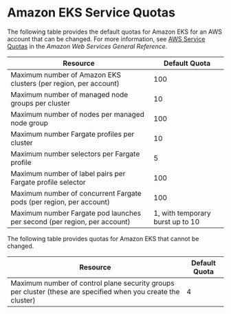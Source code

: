 # Amazon EKS Service Quotas<a name="service-quotas"></a>

The following table provides the default quotas for Amazon EKS for an AWS account that can be changed\. For more information, see [AWS Service Quotas](https://docs.aws.amazon.com/general/latest/gr/aws_service_limits.html) in the *Amazon Web Services General Reference*\.


| Resource | Default Quota | 
| --- | --- | 
| Maximum number of Amazon EKS clusters \(per region, per account\) | 100 | 
| Maximum number of managed node groups per cluster | 10 | 
| Maximum number of nodes per managed node group | 100 | 
| Maximum number Fargate profiles per cluster | 10 | 
| Maximum number selectors per Fargate profile | 5 | 
| Maximum number of label pairs per Fargate profile selector | 100 | 
| Maximum number of concurrent Fargate pods \(per region, per account\) | 100 | 
| Maximum number Fargate pod launches per second \(per region, per account\) | 1, with temporary burst up to 10 | 

The following table provides quotas for Amazon EKS that cannot be changed\.


| Resource | Default Quota | 
| --- | --- | 
| Maximum number of control plane security groups per cluster \(these are specified when you create the cluster\) | 4 | 